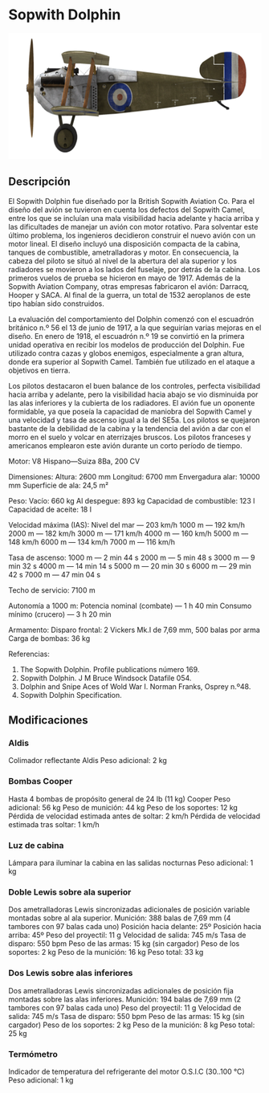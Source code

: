 # Sopwith Dolphin

![sopdolphin](../images/sopdolphin.png)

## Descripción

El Sopwith Dolphin fue diseñado por la British Sopwith Aviation Co. Para el diseño del avión se tuvieron en cuenta los defectos del Sopwith Camel, entre los que se incluían una mala visibilidad hacia adelante y hacia arriba y las dificultades de manejar un avión con motor rotativo. Para solventar este último problema, los ingenieros decidieron construir el nuevo avión con un motor lineal. El diseño incluyó una disposición compacta de la cabina, tanques de combustible, ametralladoras y motor. En consecuencia, la cabeza del piloto se situó al nivel de la abertura del ala superior y los radiadores se movieron a los lados del fuselaje, por detrás de la cabina. Los primeros vuelos de prueba se hicieron en mayo de 1917. Además de la Sopwith Aviation Company, otras empresas fabricaron el avión: Darracq, Hooper y SACA. Al final de la guerra, un total de 1532 aeroplanos de este tipo habían sido construidos.

La evaluación del comportamiento del Dolphin comenzó con el escuadrón británico n.º 56 el 13 de junio de 1917, a la que seguirían varias mejoras en el diseño. En enero de 1918, el escuadrón n.º 19 se convirtió en la primera unidad operativa en recibir los modelos de producción del Dolphin. Fue utilizado contra cazas y globos enemigos, especialmente a gran altura, donde era superior al Sopwith Camel. También fue utilizado en el ataque a objetivos en tierra.

Los pilotos destacaron el buen balance de los controles, perfecta visibilidad hacia arriba y adelante, pero la visibilidad hacia abajo se vio disminuida por las alas inferiores y la cubierta de los radiadores. El avión fue un oponente formidable, ya que poseía la capacidad de maniobra del Sopwith Camel y una velocidad y tasa de ascenso igual a la del SE5a. Los pilotos se quejaron bastante de la debilidad de la cabina y la tendencia del avión a dar con el morro en el suelo y volcar en aterrizajes bruscos. Los pilotos franceses y americanos emplearon este avión durante un corto período de tiempo. 


Motor:
V8 Hispano—Suiza 8Ba, 200 CV

Dimensiones:
Altura: 2600 mm
Longitud: 6700 mm
Envergadura alar: 10000 mm
Superficie de ala: 24,5 m²

Peso:
Vacío: 660 kg
Al despegue: 893 kg
Capacidad de combustible: 123 l
Capacidad de aceite: 18 l

Velocidad máxima (IAS):
Nivel del mar — 203 km/h
1000 m — 192 km/h
2000 m — 182 km/h
3000 m — 171 km/h
4000 m — 160 km/h
5000 m — 148 km/h
6000 m — 134 km/h
7000 m — 116 km/h

Tasa de ascenso:
1000 m —  2 min 44 s
2000 m —  5 min 48 s
3000 m —  9 min 32 s
4000 m — 14 min 14 s
5000 m — 20 min 30 s
6000 m — 29 min 42 s
7000 m — 47 min 04 s

Techo de servicio: 7100 m

Autonomía a 1000 m:
Potencia nominal (combate) — 1 h 40 min
Consumo mínimo (crucero) — 3 h 20 min

Armamento:
Disparo frontal: 2 Vickers Mk.I de 7,69 mm, 500 balas por arma
Carga de bombas: 36 kg

Referencias:
1) The Sopwith Dolphin. Profile publications número 169.
2) Sopwith Dolphin. J M Bruce Windsock Datafile 054.
3) Dolphin and Snipe Aces of Wold War I. Norman Franks, Osprey n.º48.
4) Sopwith Dolphin Specification.

## Modificaciones


### Aldis

Colimador reflectante Aldis
Peso adicional: 2 kg


### Bombas Cooper

Hasta 4 bombas de propósito general de 24 lb (11 kg) Cooper
Peso adicional: 56 kg
Peso de munición: 44 kg
Peso de los soportes: 12 kg
Pérdida de velocidad estimada antes de soltar: 2 km/h
Pérdida de velocidad estimada tras soltar: 1 km/h


### Luz de cabina

Lámpara para iluminar la cabina en las salidas nocturnas
Peso adicional: 1 kg


### Doble Lewis sobre ala superior

Dos ametralladoras Lewis sincronizadas adicionales de posición variable montadas sobre al ala superior.
Munición: 388 balas de 7,69 mm (4 tambores con 97 balas cada uno)
Posición hacia delante: 25º
Posición hacia arriba: 45º
Peso del proyectil: 11 g
Velocidad de salida: 745 m/s
Tasa de disparo: 550 bpm
Peso de las armas: 15 kg (sin cargador)
Peso de los soportes: 2 kg
Peso de la munición: 16 kg
Peso total: 33 kg


### Dos Lewis sobre alas inferiores

Dos ametralladoras Lewis sincronizadas adicionales de posición fija montadas sobre las alas inferiores.
Munición: 194 balas de 7,69 mm (2 tambores con 97 balas cada uno)
Peso del proyectil: 11 g
Velocidad de salida: 745 m/s
Tasa de disparo: 550 bpm
Peso de las armas: 15 kg (sin cargador)
Peso de los soportes: 2 kg
Peso de la munición: 8 kg
Peso total: 25 kg


### Termómetro

Indicador de temperatura del refrigerante del motor O.S.I.C (30..100 °C)
Peso adicional: 1 kg
